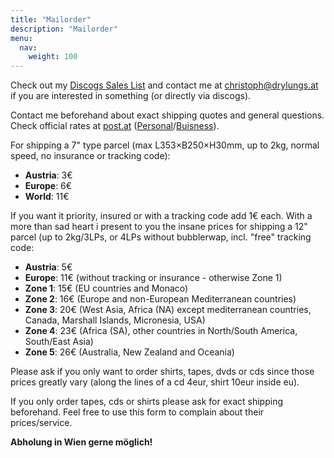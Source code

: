 ```yaml
---
title: "Mailorder"
description: "Mailorder"
menu:
  nav:
    weight: 100
---
```

Check out my [Discogs Sales List](https://www.discogs.com/seller/KureKureTakora) and contact me at [christoph@drylungs.at](mailto:christoph@drylungs.at) if you are interested in something (or directly via discogs).

Contact me beforehand about exact shipping quotes and general questions.  
Check official rates at [post.at](https://post.at/) ([Personal](https://www.post.at/en/personal_send_parcels_international.php)/[Buisness](https://www.post.at/en/business_send_letter_mail_international_rates.php)).

For shipping a 7" type parcel (max L353×B250×H30mm, up to 2kg, normal speed, no insurance or tracking code):

* **Austria**: 3€
* **Europe**: 6€
* **World**: 11€

If you want it priority, insured or with a tracking code add 1€ each.
With a more than sad heart i present to you the insane prices for shipping a 12" parcel (up to 2kg/3LPs, or 4LPs without bubblerwap, incl. "free" tracking code:

* **Austria**: 5€
* **Europe**: 11€ (without tracking or insurance - otherwise Zone 1)
* **Zone 1**: 15€ (EU countries and Monaco)
* **Zone 2**: 16€ (Europe and non-European Mediterranean countries)
* **Zone 3**: 20€ (West Asia, Africa (NA) except mediterranean countries, Canada, Marshall Islands, Micronesia, USA)
* **Zone 4**: 23€ (Africa (SA), other countries in North/South America, South/East Asia)
* **Zone 5**: 26€ (Australia, New Zealand and Oceania)

Please ask if you only want to order shirts, tapes, dvds or cds since those prices greatly vary (along the lines of a cd 4eur, shirt 10eur inside eu).

If you only order tapes, cds or shirts please ask for exact shipping beforehand. Feel free to use this form to complain about their prices/service.

**Abholung in Wien gerne möglich!**
